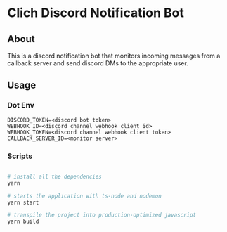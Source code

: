 # Clich Discord Notification Bot

## About

This is a discord notification bot that monitors incoming messages from a callback server and send discord DMs to the appropriate user.

## Usage

### Dot Env

```env
DISCORD_TOKEN=<discord bot token>
WEBHOOK_ID=<discord channel webhook client id>
WEBHOOK_TOKEN=<discord channel webhook client token>
CALLBACK_SERVER_ID=<monitor server>
```

### Scripts

```bash

# install all the dependencies
yarn

# starts the application with ts-node and nodemon
yarn start

# transpile the project into production-optimized javascript
yarn build
```
